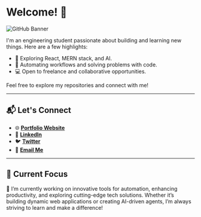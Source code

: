 
# Welcome! 👋

![GitHub Banner](https://pbs.twimg.com/profile_banners/1665357912779411456/1731347314/1500x500)

I'm an engineering student passionate about building and learning new things. Here are a few highlights:

- 🌱 Exploring React, MERN stack, and AI.
- 🚀 Automating workflows and solving problems with code.
- 💻 Open to freelance and collaborative opportunities.

Feel free to explore my repositories and connect with me!

---

## 📬 Let's Connect

- 🌐 **[Portfolio Website](https://theharshjadhav.com)**
- 💼 **[LinkedIn](https://linkedin.com/in/theharshjadhav)**
- 🐦 **[Twitter](https://twitter.com/theharshjadhav)**
- 📧 **[Email Me](mailto:harshjadhavconnect@gmail.com)**

---


## 🌟 Current Focus

🔭 I’m currently working on innovative tools for automation, enhancing productivity, and exploring cutting-edge tech solutions. Whether it’s building dynamic web applications or creating AI-driven agents, I’m always striving to learn and make a difference!
